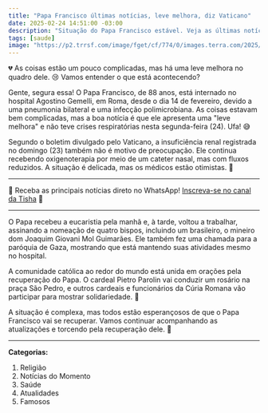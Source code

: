 ```yaml
---
title: "Papa Francisco últimas notícias, leve melhora, diz Vaticano"
date: 2025-02-24 14:51:00 -03:00
description: "Situação do Papa Francisco estável. Veja as últimas notícias sobre a saúde do pontífice. 💒"
tags: [saude]
image: "https://p2.trrsf.com/image/fget/cf/774/0/images.terra.com/2025/02/22/379375978-67b6aea5258c7a8d-1400x823-1.jpg"
---
```


💔 As coisas estão um pouco complicadas, mas há uma leve melhora no quadro dele. 😢 Vamos entender o que está acontecendo?

Gente, segura essa! O Papa Francisco, de 88 anos, está internado no hospital Agostino Gemelli, em Roma, desde o dia 14 de fevereiro, devido a uma pneumonia bilateral e uma infecção polimicrobiana. As coisas estavam bem complicadas, mas a boa notícia é que ele apresenta uma "leve melhora" e não teve crises respiratórias nesta segunda-feira (24). Ufa! 😅

Segundo o boletim divulgado pelo Vaticano, a insuficiência renal registrada no domingo (23) também não é motivo de preocupação. Ele continua recebendo oxigenoterapia por meio de um cateter nasal, mas com fluxos reduzidos. A situação é delicada, mas os médicos estão otimistas. 🙏

---

🌟 Receba as principais notícias direto no WhatsApp! <a href="https://www.whatsapp.com/channel/0029VaiPYBPLo4heVf0U3u2d" target="_blank" rel="noopener noreferrer">Inscreva-se no canal da Tisha</a> 📲

---

O Papa recebeu a eucaristia pela manhã e, à tarde, voltou a trabalhar, assinando a nomeação de quatro bispos, incluindo um brasileiro, o mineiro dom Joaquim Giovani Mol Guimarães. Ele também fez uma chamada para a paróquia de Gaza, mostrando que está mantendo suas atividades mesmo no hospital.

A comunidade católica ao redor do mundo está unida em orações pela recuperação do Papa. O cardeal Pietro Parolin vai conduzir um rosário na praça São Pedro, e outros cardeais e funcionários da Cúria Romana vão participar para mostrar solidariedade. 💒

A situação é complexa, mas todos estão esperançosos de que o Papa Francisco vai se recuperar. Vamos continuar acompanhando as atualizações e torcendo pela recuperação dele. 🙏

---

**Categorias:**
1. Religião
2. Notícias do Momento
3. Saúde
4. Atualidades
5. Famosos
